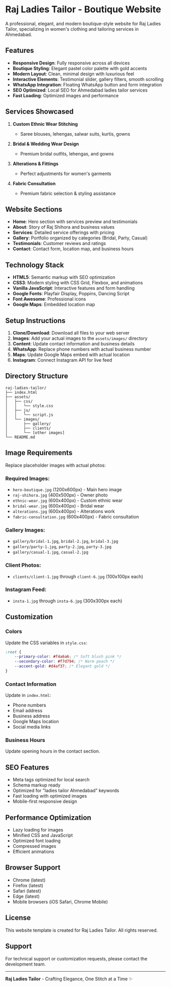 # Raj Ladies Tailor - Boutique Website

A professional, elegant, and modern boutique-style website for Raj Ladies Tailor, specializing in women's clothing and tailoring services in Ahmedabad.

## Features

- **Responsive Design**: Fully responsive across all devices
- **Boutique Styling**: Elegant pastel color palette with gold accents
- **Modern Layout**: Clean, minimal design with luxurious feel
- **Interactive Elements**: Testimonial slider, gallery filters, smooth scrolling
- **WhatsApp Integration**: Floating WhatsApp button and form integration
- **SEO Optimized**: Local SEO for Ahmedabad ladies tailor services
- **Fast Loading**: Optimized images and performance

## Services Showcased

1. **Custom Ethnic Wear Stitching**
   - Saree blouses, lehengas, salwar suits, kurtis, gowns

2. **Bridal & Wedding Wear Design**
   - Premium bridal outfits, lehengas, and gowns

3. **Alterations & Fittings**
   - Perfect adjustments for women's garments

4. **Fabric Consultation**
   - Premium fabric selection & styling assistance

## Website Sections

- **Home**: Hero section with services preview and testimonials
- **About**: Story of Raj Shihora and business values
- **Services**: Detailed service offerings with pricing
- **Gallery**: Portfolio organized by categories (Bridal, Party, Casual)
- **Testimonials**: Customer reviews and ratings
- **Contact**: Contact form, location map, and business hours

## Technology Stack

- **HTML5**: Semantic markup with SEO optimization
- **CSS3**: Modern styling with CSS Grid, Flexbox, and animations
- **Vanilla JavaScript**: Interactive features and form handling
- **Google Fonts**: Playfair Display, Poppins, Dancing Script
- **Font Awesome**: Professional icons
- **Google Maps**: Embedded location map

## Setup Instructions

1. **Clone/Download**: Download all files to your web server
2. **Images**: Add your actual images to the `assets/images/` directory
3. **Content**: Update contact information and business details
4. **WhatsApp**: Replace phone numbers with actual business number
5. **Maps**: Update Google Maps embed with actual location
6. **Instagram**: Connect Instagram API for live feed

## Directory Structure

```
raj-ladies-tailor/
├── index.html
├── assets/
│   ├── css/
│   │   └── style.css
│   ├── js/
│   │   └── script.js
│   └── images/
│       ├── gallery/
│       ├── clients/
│       └── [other images]
└── README.md
```

## Image Requirements

Replace placeholder images with actual photos:

### Required Images:
- `hero-boutique.jpg` (1200x600px) - Main hero image
- `raj-shihora.jpg` (400x500px) - Owner photo
- `ethnic-wear.jpg` (600x400px) - Custom ethnic wear
- `bridal-wear.jpg` (600x400px) - Bridal wear
- `alterations.jpg` (600x400px) - Alterations work
- `fabric-consultation.jpg` (600x400px) - Fabric consultation

### Gallery Images:
- `gallery/bridal-1.jpg`, `bridal-2.jpg`, `bridal-3.jpg`
- `gallery/party-1.jpg`, `party-2.jpg`, `party-3.jpg`
- `gallery/casual-1.jpg`, `casual-2.jpg`

### Client Photos:
- `clients/client-1.jpg` through `client-6.jpg` (100x100px each)

### Instagram Feed:
- `insta-1.jpg` through `insta-6.jpg` (300x300px each)

## Customization

### Colors
Update the CSS variables in `style.css`:
```css
:root {
    --primary-color: #f4a6a6; /* Soft blush pink */
    --secondary-color: #f7d794; /* Warm peach */
    --accent-gold: #d4af37; /* Elegant gold */
}
```

### Contact Information
Update in `index.html`:
- Phone numbers
- Email address
- Business address
- Google Maps location
- Social media links

### Business Hours
Update opening hours in the contact section.

## SEO Features

- Meta tags optimized for local search
- Schema markup ready
- Optimized for "ladies tailor Ahmedabad" keywords
- Fast loading with optimized images
- Mobile-first responsive design

## Performance Optimization

- Lazy loading for images
- Minified CSS and JavaScript
- Optimized font loading
- Compressed images
- Efficient animations

## Browser Support

- Chrome (latest)
- Firefox (latest)
- Safari (latest)
- Edge (latest)
- Mobile browsers (iOS Safari, Chrome Mobile)

## License

This website template is created for Raj Ladies Tailor. All rights reserved.

## Support

For technical support or customization requests, please contact the development team.

---

**Raj Ladies Tailor** - Crafting Elegance, One Stitch at a Time ✨